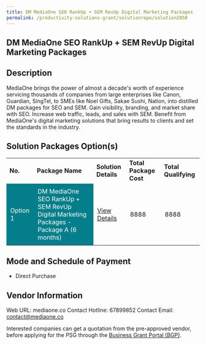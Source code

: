 ```yaml
---
title: DM MediaOne SEO RankUp + SEM RevUp Digital Marketing Packages
permalink: /productivity-solutions-grant/solutionrepo/solution2850
---
```


## DM MediaOne SEO RankUp + SEM RevUp Digital Marketing Packages

## Description

MediaOne brings the power of almost a decade's worth of experience servicing thousands of companies from large enterprises like Canon, Guardian, SingTel, to SMEs like Noel Gifts, Sakae Sushi, Nation, into distilled DM packages for SEO and SEM. Gain visibility, branding, and market share with SEO. Increase web traffic, leads, and sales with SEM. Benefit from MediaOne's digital marketing solutions that bring results to clients and set the standards in the industry.

## Solution Packages Option(s)

<table>
<tr>
<td><b>No.</b></td>
<td><b>Package Name</b></td>
<td><b>Solution Details</b></td>
<td><b>Total Package Cost</b></td>
<td><b>Total Qualifying</b></td>
</tr>
<tr>
<td style='padding: 10px; background-color: #037E8A; color: #FFFFFF;'>Option 1</td>
<td style='padding: 10px; background-color: #037E8A; color: #FFFFFF;'>DM MediaOne SEO RankUp + SEM RevUp Digital Marketing Packages - Package A (6 months)</td>
<td style='padding: 10px;'><a href='https://www.gobusiness.gov.sg/images/psg/DM_MediaOne_20210532_Desensitised_Annex_3_Part_123.pdf' target='_blank'>View Details</a></td>
<td style='padding: 10px;'>8888</td>
<td style='padding: 10px;'>8888</td>
</tr>
</table>

## Mode and Schedule of Payment

 - Direct Purchase

## Vendor Information

 Web URL: mediaone.co 
Contact Hotline: 67899852 
Contact Email: contact@mediaone.co 


Interested companies can get a quotation from the pre-approved vendor, before applying for the PSG through the <a href='https://www.businessgrants.gov.sg/'>Business Grant Portal (BGP)</a>.

<script src="/jquery/resize-tables.js"></script>
